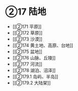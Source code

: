 # ②17 陆地

- [[②171 平原]]
- [[②172 草原]]
- [[②173 沙漠]]
- [[②174 黄土地、高原、台地]]
- [[②175 盆地]]
- [[②176 山脉、丘陵]]
- [[②177 河流]]
- [[②178 湖泊、沼泽]]
- [[②179.1 岛屿、半岛]]
- [[②179.2 大陆架]]
